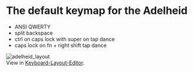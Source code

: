 # The default keymap for the Adelheid

- ANSI QWERTY
- split backspace
- ctrl on caps lock with super on tap dance
- caps lock on fn + right shift tap dance

![adelheid_layout](https://raw.githubusercontent.com/floookay/img/master/adelheid/layout.png)  
View in [Keyboard-Layout-Editor](http://www.keyboard-layout-editor.com/#/gists/4262535adb5ac81a913edbebc4de8226).
